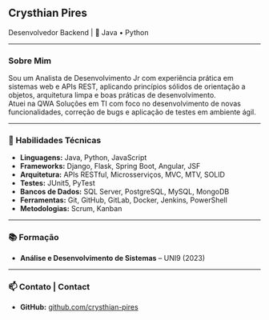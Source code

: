 ## Crysthian Pires

Desenvolvedor Backend | 💼 Java • Python 

---

### Sobre Mim

Sou um Analista de Desenvolvimento Jr com experiência prática em sistemas web e APIs REST, aplicando princípios sólidos de orientação a objetos, arquitetura limpa e boas práticas de desenvolvimento.  
Atuei na QWA Soluções em TI com foco no desenvolvimento de novas funcionalidades, correção de bugs e aplicação de testes em ambiente ágil.

---

### 🚀 Habilidades Técnicas

- **Linguagens:** Java, Python, JavaScript  
- **Frameworks:** Django, Flask, Spring Boot, Angular, JSF  
- **Arquitetura:** APIs RESTful, Microsserviços, MVC, MTV, SOLID  
- **Testes:** JUnit5, PyTest  
- **Bancos de Dados:** SQL Server, PostgreSQL, MySQL, MongoDB  
- **Ferramentas:** Git, GitHub, GitLab, Docker, Jenkins, PowerShell  
- **Metodologias:** Scrum, Kanban  

---

### 📚 Formação

- **Análise e Desenvolvimento de Sistemas** – UNI9 (2023)

---

### 📫 Contato | Contact

- **GitHub:** [github.com/crysthian-pires](https://github.com/crysthian-pires)
